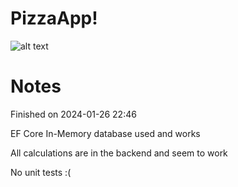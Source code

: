 # PizzaApp!
![alt text](https://github.com/taurasbear/PizzaApp/assets/156223152/de533251-2a52-4bd8-b8c8-965a60ad33f9)

# Notes
Finished on 2024-01-26 22:46

EF Core In-Memory database used and works

All calculations are in the backend and seem to work

No unit tests :(


